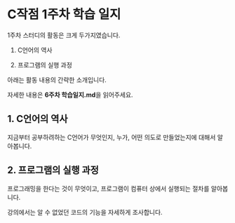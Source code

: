 # C작점 1주차 학습 일지

1주차 스터디의 활동은 크게 두가지였습니다.

1. C언어의 역사

2. 프로그램의 실행 과정

아래는 활동 내용의 간략한 소개입니다.

자세한 내용은 **6주차 학습일지.md**을 읽어주세요.

## 1. C언어의 역사

지금부터 공부하려하는 C언어가 무엇인지, 누가, 어떤 의도로 만들었는지에 대해서 알아봅니다.

## 2. 프로그램의 실행 과정

프로그래밍을 한다는 것이 무엇이고, 프로그램이 컴퓨터 상에서 실행되는 절차를 알아봅니다.

강의에서는 알 수 없었던 코드의 기능을 자세하게 조사합니다.
